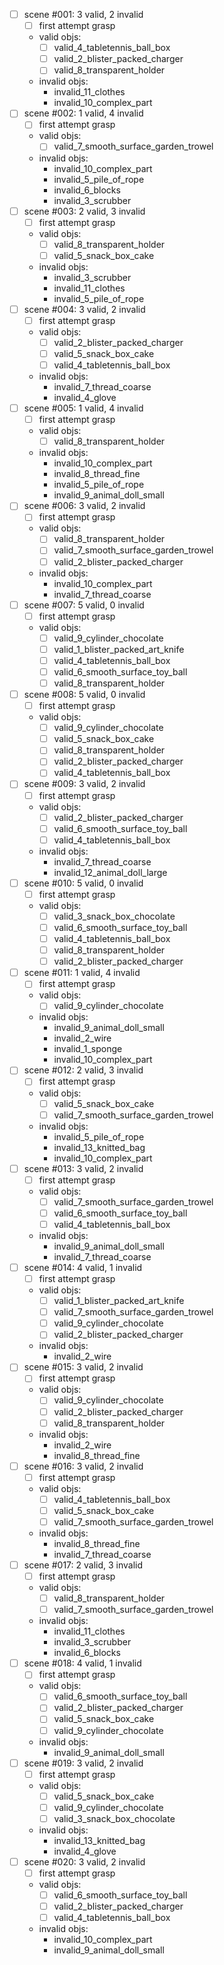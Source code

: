 * [ ] scene #001: 3 valid, 2 invalid
  + [ ] first attempt grasp
  + valid objs:
    - [ ] valid_4_tabletennis_ball_box
    - [ ] valid_2_blister_packed_charger
    - [ ] valid_8_transparent_holder
  + invalid objs:
    - invalid_11_clothes
    - invalid_10_complex_part
* [ ] scene #002: 1 valid, 4 invalid
  + [ ] first attempt grasp
  + valid objs:
    - [ ] valid_7_smooth_surface_garden_trowel
  + invalid objs:
    - invalid_10_complex_part
    - invalid_5_pile_of_rope
    - invalid_6_blocks
    - invalid_3_scrubber
* [ ] scene #003: 2 valid, 3 invalid
  + [ ] first attempt grasp
  + valid objs:
    - [ ] valid_8_transparent_holder
    - [ ] valid_5_snack_box_cake
  + invalid objs:
    - invalid_3_scrubber
    - invalid_11_clothes
    - invalid_5_pile_of_rope
* [ ] scene #004: 3 valid, 2 invalid
  + [ ] first attempt grasp
  + valid objs:
    - [ ] valid_2_blister_packed_charger
    - [ ] valid_5_snack_box_cake
    - [ ] valid_4_tabletennis_ball_box
  + invalid objs:
    - invalid_7_thread_coarse
    - invalid_4_glove
* [ ] scene #005: 1 valid, 4 invalid
  + [ ] first attempt grasp
  + valid objs:
    - [ ] valid_8_transparent_holder
  + invalid objs:
    - invalid_10_complex_part
    - invalid_8_thread_fine
    - invalid_5_pile_of_rope
    - invalid_9_animal_doll_small
* [ ] scene #006: 3 valid, 2 invalid
  + [ ] first attempt grasp
  + valid objs:
    - [ ] valid_8_transparent_holder
    - [ ] valid_7_smooth_surface_garden_trowel
    - [ ] valid_2_blister_packed_charger
  + invalid objs:
    - invalid_10_complex_part
    - invalid_7_thread_coarse
* [ ] scene #007: 5 valid, 0 invalid
  + [ ] first attempt grasp
  + valid objs:
    - [ ] valid_9_cylinder_chocolate
    - [ ] valid_1_blister_packed_art_knife
    - [ ] valid_4_tabletennis_ball_box
    - [ ] valid_6_smooth_surface_toy_ball
    - [ ] valid_8_transparent_holder
* [ ] scene #008: 5 valid, 0 invalid
  + [ ] first attempt grasp
  + valid objs:
    - [ ] valid_9_cylinder_chocolate
    - [ ] valid_5_snack_box_cake
    - [ ] valid_8_transparent_holder
    - [ ] valid_2_blister_packed_charger
    - [ ] valid_4_tabletennis_ball_box
* [ ] scene #009: 3 valid, 2 invalid
  + [ ] first attempt grasp
  + valid objs:
    - [ ] valid_2_blister_packed_charger
    - [ ] valid_6_smooth_surface_toy_ball
    - [ ] valid_4_tabletennis_ball_box
  + invalid objs:
    - invalid_7_thread_coarse
    - invalid_12_animal_doll_large
* [ ] scene #010: 5 valid, 0 invalid
  + [ ] first attempt grasp
  + valid objs:
    - [ ] valid_3_snack_box_chocolate
    - [ ] valid_6_smooth_surface_toy_ball
    - [ ] valid_4_tabletennis_ball_box
    - [ ] valid_8_transparent_holder
    - [ ] valid_2_blister_packed_charger
* [ ] scene #011: 1 valid, 4 invalid
  + [ ] first attempt grasp
  + valid objs:
    - [ ] valid_9_cylinder_chocolate
  + invalid objs:
    - invalid_9_animal_doll_small
    - invalid_2_wire
    - invalid_1_sponge
    - invalid_10_complex_part
* [ ] scene #012: 2 valid, 3 invalid
  + [ ] first attempt grasp
  + valid objs:
    - [ ] valid_5_snack_box_cake
    - [ ] valid_7_smooth_surface_garden_trowel
  + invalid objs:
    - invalid_5_pile_of_rope
    - invalid_13_knitted_bag
    - invalid_10_complex_part
* [ ] scene #013: 3 valid, 2 invalid
  + [ ] first attempt grasp
  + valid objs:
    - [ ] valid_7_smooth_surface_garden_trowel
    - [ ] valid_6_smooth_surface_toy_ball
    - [ ] valid_4_tabletennis_ball_box
  + invalid objs:
    - invalid_9_animal_doll_small
    - invalid_7_thread_coarse
* [ ] scene #014: 4 valid, 1 invalid
  + [ ] first attempt grasp
  + valid objs:
    - [ ] valid_1_blister_packed_art_knife
    - [ ] valid_7_smooth_surface_garden_trowel
    - [ ] valid_9_cylinder_chocolate
    - [ ] valid_2_blister_packed_charger
  + invalid objs:
    - invalid_2_wire
* [ ] scene #015: 3 valid, 2 invalid
  + [ ] first attempt grasp
  + valid objs:
    - [ ] valid_9_cylinder_chocolate
    - [ ] valid_2_blister_packed_charger
    - [ ] valid_8_transparent_holder
  + invalid objs:
    - invalid_2_wire
    - invalid_8_thread_fine
* [ ] scene #016: 3 valid, 2 invalid
  + [ ] first attempt grasp
  + valid objs:
    - [ ] valid_4_tabletennis_ball_box
    - [ ] valid_5_snack_box_cake
    - [ ] valid_7_smooth_surface_garden_trowel
  + invalid objs:
    - invalid_8_thread_fine
    - invalid_7_thread_coarse
* [ ] scene #017: 2 valid, 3 invalid
  + [ ] first attempt grasp
  + valid objs:
    - [ ] valid_8_transparent_holder
    - [ ] valid_7_smooth_surface_garden_trowel
  + invalid objs:
    - invalid_11_clothes
    - invalid_3_scrubber
    - invalid_6_blocks
* [ ] scene #018: 4 valid, 1 invalid
  + [ ] first attempt grasp
  + valid objs:
    - [ ] valid_6_smooth_surface_toy_ball
    - [ ] valid_2_blister_packed_charger
    - [ ] valid_5_snack_box_cake
    - [ ] valid_9_cylinder_chocolate
  + invalid objs:
    - invalid_9_animal_doll_small
* [ ] scene #019: 3 valid, 2 invalid
  + [ ] first attempt grasp
  + valid objs:
    - [ ] valid_5_snack_box_cake
    - [ ] valid_9_cylinder_chocolate
    - [ ] valid_3_snack_box_chocolate
  + invalid objs:
    - invalid_13_knitted_bag
    - invalid_4_glove
* [ ] scene #020: 3 valid, 2 invalid
  + [ ] first attempt grasp
  + valid objs:
    - [ ] valid_6_smooth_surface_toy_ball
    - [ ] valid_2_blister_packed_charger
    - [ ] valid_4_tabletennis_ball_box
  + invalid objs:
    - invalid_10_complex_part
    - invalid_9_animal_doll_small
